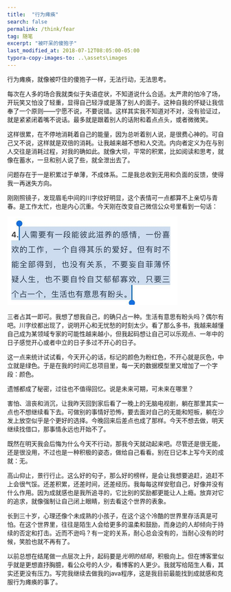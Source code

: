 ```yaml
---
title:  "行为瘫痪"
search: false
permalink: /think/fear
tag: 随笔
excerpt: "被吓呆的傻狍子"
last_modified_at: 2018-07-12T08:05:00-05:00
typora-copy-images-to: ..\assets\images
---
```


行为瘫痪，就像被吓住的傻狍子一样，无法行动，无法思考。

每次在人多的场合我就类似于失语症状，不知道说什么合适。太严肃的怕冷了场，开玩笑又怕没了轻重，显得自己轻浮或是落了别人的面子。这种自我的怀疑让我信奉了一个原则——宁愿不说，不要说错。这样其实我不知道对不对，没有验证过，就是紧紧闭着嘴不说话。最多就是跟着别人的话附和着点点头，或者微微笑。

这样很累，在不停地消耗着自己的能量，因为总听着别人说，是很费心神的。可自己又不说，这样就是双倍的消耗。让我越来越不想和人交流。内向者定义为在与别人交往是消耗过程，对我的确如此。就像大坝，平常的积累，比如阅读和思考，就像在蓄水，一旦和别人说了些，就全泄出去了。

问题存在于一是积累过于单薄，不成体系。二是我总收到无用和负面的反馈，使得我一再迷失方向。

刚刚照镜子，发现眉毛中间的川字纹好明显，这个表情可一点都算不上亲切与青春。是工作太忙，也是内心沉重。今天刚在改变自己微信公众号里看到一句话：

![1531490342474](../assets/images/1531490342474.png)

三者占其一即可。我想了想我自己，的确只占一种。生活有意思有盼头吗？偶尔有吧。川字纹都出现了，说明开心和无忧愁的时刻太少。看了那么多书，我越来越懂自己成为某领域专家的可能性越来越小，但我起码想让自己可以乐观点、一年中的日子感觉开心或者中立的日子多过不开心的日子。

这一点来统计试试看，今天开心的话，标记的颜色为粉红色，不开心就是灰色，中立就是绿色。于是在我的时间汇总项目里，每一天的数据模型里又增加了一个字段：颜色。

遗憾都成了秘密，过往也不值得回忆。说是未来可期，可未来在哪里？

害怕、沮丧和消沉，让我昨天回到家后看了一晚上的无脑电视剧，躺在那里其实一点也不想继续看下去。可做别的事情好恐怖，要去面对自己的无能和短板，躺在沙发上放空似乎是个更好的选择。今晚回来后差点也成了那样。今天不想去做，明天继续找借口，那事情永远也开始不了。

既然在明天我会后悔为什么今天不行动，那我今天就动起来吧。尽管还是很无能，还是很没用，不过也是一种积极的姿态，做给自己看看。别在日记本上写今天的成就：无。

高山仰止，景行行止。这么好的句子，那么好的榜样，是会让我想要追赶，追赶不上会很气馁。还差积累，还差时间，还差经历。我每每这样安慰自己，好像并没有什么作用。因为成就感也是我所追寻的，它比别的奖励都更能让人上瘾。放弃对它的追求，就像强制让自己闭上眼睛，别去看这个世界的表象。

长到三十岁，心理还像个未成熟的小孩子，在这个这个冷酷的世界里存活真是可怕。在这个世界里，往往是陌生人会给更多的温柔和鼓励，而身边的人却倾向于持续的否定和打击。近而不逊吗？有一定的关系，耐心总会没有的，当耐心没有的时候，笑脸也就不再有了。

以前总想在结尾做一点层次上升，起码要是*光明的结局*，积极向上。但在博客里似乎就是更想直抒胸臆，看公众号的人少，看博客的人更少。我就写给陌生人看，其实还更没有压力。写完我继续去做我的java程序，这是我目前最能找到成就感和克服行为瘫痪的事了。